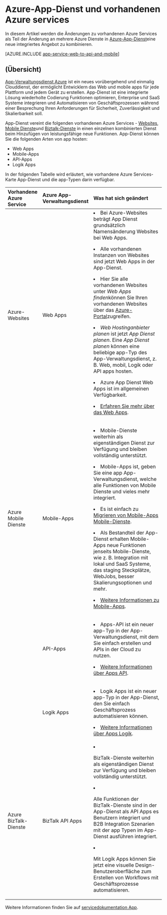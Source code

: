 <properties
    pageTitle="Azure-App-Dienst und deren Einfluss auf die vorhandenen Azure services"
    description="Wird erläutert, wie die neuen Azure-App-Verwaltungsdienst und der zugehörigen Funktionen vorhandenen Services in Azure auswirken."
    services="app-service"
    documentationCenter=""
    authors="yochay"
    manager="nirma"
    editor=""/>

<tags
    ms.service="app-service"
    ms.workload="na"
    ms.tgt_pltfrm="na"
    ms.devlang="na"
    ms.topic="article"
    ms.date="02/12/2016"
    ms.author="yochayk"/>


# <a name="azure-app-service-and-existing-azure-services"></a>Azure-App-Dienst und vorhandenen Azure services

In diesem Artikel werden die Änderungen zu vorhandenen Azure Services als Teil der Änderung an mehrere Azure Dienste in [Azure-App-Dienst](https://azure.microsoft.com/services/app-service/)eine neue integriertes Angebot zu kombinieren.

[AZURE.INCLUDE [app-service-web-to-api-and-mobile](../../includes/app-service-web-to-api-and-mobile.md)]

## <a name="overview"></a>(Übersicht)

[App-Verwaltungsdienst Azure](https://azure.microsoft.com/services/app-service/) ist ein neues vorübergehend und einmalig Clouddienst, der ermöglicht Entwicklern das Web und mobile apps für jede Plattform und jedem Gerät zu erstellen. App-Dienst ist eine integrierte Lösung wiederholte Codierung Funktionen optimieren, Enterprise und SaaS Systeme integrieren und Automatisieren von Geschäftsprozessen während einer Besprechung Ihren Anforderungen für Sicherheit, Zuverlässigkeit und Skalierbarkeit soll.

App-Dienst vereint die folgenden vorhandenen Azure Services - [Websites](https://azure.microsoft.com/services/websites/), [Mobile Dienste](https://azure.microsoft.com/services/mobile-services/)und [Biztalk-Dienste](https://azure.microsoft.com/services/biztalk-services/) in einen einzelnen kombinierten Dienst beim Hinzufügen von leistungsfähige neue Funktionen.  App-Dienst können Sie die folgenden Arten von app hosten:

-   Web Apps
-   Mobile-Apps
-   API-Apps
-   Logik Apps

In der folgenden Tabelle wird erläutert, wie vorhandene Azure Services-Karte App-Dienst und die app-Typen darin verfügbar.

<table>
<thead>
<tr class="header">
<th align="left", style="width:10%">Vorhandene Azure Service</th>
<th align="left", style="width:10%">Azure App-Verwaltungsdienst</th>
<th align="left", style="width:80%">Was hat sich geändert</th>
</tr>
</thead>
<tbody>
<tr class="odd">
<td align="left">Azure-Websites</td>
<td align="left">Web Apps</td>
<td align="left"><li>Bei Azure-Websites beträgt App Dienst grundsätzlich Namensänderung Websites bei Web Apps.
<p><li>Alle vorhandenen Instanzen von Websites sind jetzt Web Apps in der App-Dienst.</p>
<p><li>Hier Sie alle vorhandenen Websites unter <em>Web Apps finden</em>können Sie Ihren vorhandenen Websites über das <a href="http://go.microsoft.com/fwlink/?LinkId=529715">Azure-Portal</a>zugreifen.</p>
<p><li><em>Web Hostinganbieter planen</em> ist jetzt <em>App Dienst planen</em>. Eine <em>App Dienst planen</em> können eine beliebige app-Typ des App-Verwaltungsdienst, z. B. Web, mobil, Logik oder API apps hosten.</p>
<p><li>Azure App Dienst Web Apps ist im allgemeinen Verfügbarkeit.</p>
<p><li><a href="http://azure.microsoft.com/services/app-service/web/">Erfahren Sie mehr über das Web Apps</a>.</p></td>
</tr>
<tr class="even">
<td align="left">Azure Mobile Dienste</td>
<td align="left">Mobile-Apps</td>
<td align="left"><p><li>Mobile-Dienste weiterhin als eigenständigen Dienst zur Verfügung und bleiben vollständig unterstützt.</p>
<p><li>Mobile-Apps ist, geben Sie eine app App-Verwaltungsdienst, welche alle Funktionen von Mobile Dienste und vieles mehr integriert.</p>
<p><li>Es ist einfach zu <a href="http://go.microsoft.com/fwlink/?LinkID=724279&clcid=0x409">Migrieren von Mobile-Apps Mobile-Dienste</a>.</p>
<p><li>Als Bestandteil der App-Dienst erhalten Mobile-Apps neue Funktionen jenseits Mobile-Dienste, wie z. B. Integration mit lokal und SaaS Systeme, das staging Steckplätze, WebJobs, besser Skalierungsoptionen und mehr.</p>
<p><li><a href="http://azure.microsoft.com/services/app-service/mobile/">Weitere Informationen zu Mobile-Apps</a>.</p>
</tr>
<tr class="odd">
<td align="left"></td>
<td align="left">API-Apps</td>
<td align="left">
<p><li>Apps-API ist ein neuer app-Typ in der App-Verwaltungsdienst, mit dem Sie einfach erstellen und APIs in der Cloud zu nutzen.</p>
<p><li><a href="http://azure.microsoft.com/services/app-service/api/">Weitere Informationen über Apps API</a>.</p></td>
</tr>
<tr class="even">
<td align="left"></td>
<td align="left">Logik Apps</td>
<td align="left">
<p><li>Logik Apps ist ein neuer app-Typ in der App-Dienst, den Sie einfach Geschäftsprozess automatisieren können.</p>
<p><li><a href="http://azure.microsoft.com/services/app-service/logic/">Weitere Informationen über Apps Logik</a>.</p></td>
</tr>
<tr class="odd">
<td align="left">Azure BizTalk-Dienste</td>
<td align="left">BizTalk API Apps</td>
<td align="left">
<li><p>BizTalk-Dienste weiterhin als eigenständigen Dienst zur Verfügung und bleiben vollständig unterstützt.</p>
<li><p>Alle Funktionen der BizTalk-Dienste sind in der App-Dienst als API Apps es Benutzern integriert und B2B Integration Szenarien mit der app Typen im App-Dienst ausführen integriert.</p>
<li><p>Mit Logik Apps können Sie jetzt eine visuelle Design-Benutzeroberfläche zum Erstellen von Workflows mit Geschäftsprozesse automatisieren.</p></td>
</tr>
</tbody>
</table>

Weitere Informationen finden Sie auf [servicedokumentation App](https://azure.microsoft.com/documentation/services/app-service/).

